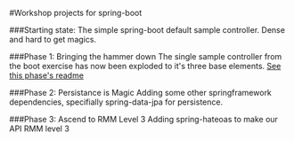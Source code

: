 #Workshop projects for spring-boot

###Starting state: 
The simple spring-boot default sample controller. Dense and hard to get magics.

###Phase 1: Bringing the hammer down
The single sample controller from the boot exercise has now been exploded to it's three base elements.
[See this phase's readme](phase_1/README.md)

###Phase 2: Persistance is Magic
Adding some other springframework dependencies, specifially spring-data-jpa for persistence.

###Phase 3: Ascend to RMM Level 3
Adding spring-hateoas to make our API RMM level 3

